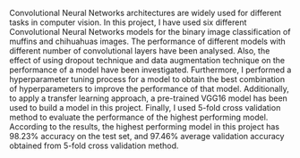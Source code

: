 Convolutional Neural Networks architectures are widely used for different tasks in computer vision. In this project, I have used six different Convolutional Neural Networks models for the binary image classification of muffins and chihuahuas images. The performance of different models with different number of convolutional layers have been analysed. Also, the effect of using dropout technique and data augmentation technique on the performance of a model have been investigated. Furthermore, I performed a hyperparameter tuning process for a model to obtain the best combination of hyperparameters to improve the performance of that model. Additionally, to apply a transfer learning approach, a pre-trained VGG16 model has been used to build a model in this project. Finally, I used 5-fold cross validation method to evaluate the performance of the highest performing model. According to the results, the highest performing model in this project has 98.23% accuracy on the test set, and 97.46% average validation accuracy obtained from 5-fold cross validation method.
